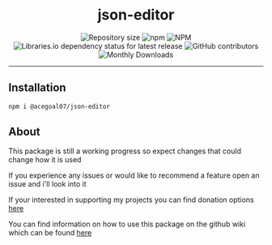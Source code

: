 <h1 align="center">json-editor</h1>
<div align="center">
   <img alt="Repository size" src="https://img.shields.io/github/repo-size/acegoal07/json-editor">
   <img alt="npm" src="https://img.shields.io/npm/v/@acegoal07/json-editor/latest">
   <img alt="NPM" src="https://img.shields.io/npm/l/@acegoal07/json-editor">
   <img alt="Libraries.io dependency status for latest release" src="https://img.shields.io/github/issues-raw/acegoal07/json-editor">
   <img alt="GitHub contributors" src="https://img.shields.io/github/contributors/acegoal07/json-editor">
   <img alt="Monthly Downloads" src="https://img.shields.io/npm/dm/@acegoal07/json-editor">
</div>

---

## Installation
```sh
npm i @acegoal07/json-editor
```

## About
This package is still a working progress so expect changes that could change how it is used

If you experience any issues or would like to recommend a feature open an issue and i'll look into it

If your interested in supporting my projects you can find donation options <a href="https://acegoal07.dev/donate">here</a>

You can find information on how to use this package on the github wiki which can be found <a href="https://github.com/acegoal07/json-editor/wiki">here</a>